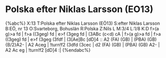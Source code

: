 # Polska efter Niklas Larsson (EO13)

{%abc%}
X:13
T:Polska efter Niklas Larsson (EÖ13)
S:efter Niklas Larsson
B:EÖ, nr 13
O:Svarteborg, Bohuslän
R:Polska
Z:Nils L
M:3/4
L:1/8
K:D
f>(a g)>a fd | f>a ((3geg) fd | e>f (3geg fd | (3ABc (c<d) cA |
f>(a g)>a fd | f>a ((3geg) fd | e>f (3geg (3fdf | (3[Ae]Bc [dD]4 ::
A2 (FA) (GB) | (PBA) (GB) {B/2}A2- | A2 Aceg | !turn!f2 (3dfd (3cec |
d2 (FA) (GB) | (PBA) (GB) A2- | A2 Ac eg | !turn!f2 [dD]4 :|
{%endabc%}

